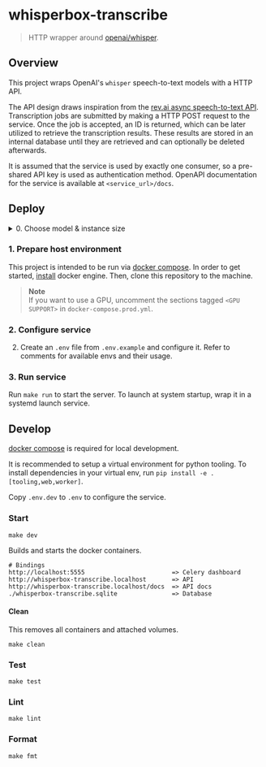 # whisperbox-transcribe 

> HTTP wrapper around [openai/whisper](https://github.com/openai/whisper).

## Overview

This project wraps OpenAI's `whisper` speech-to-text models with a HTTP API.

The API design draws inspiration from the [rev.ai async speech-to-text API](https://docs.rev.ai/api/asynchronous/get-started/). Transcription jobs are submitted by making a HTTP POST request to the service. Once the job is accepted, an ID is returned, which can be later utilized to retrieve the transcription results. These results are stored in an internal database until they are retrieved and can optionally be deleted afterwards.

It is assumed that the service is used by exactly one consumer, so a pre-shared API key is used as authentication method. OpenAPI documentation for the service is available at `<service_url>/docs`.

## Deploy

<details>
<summary>0. Choose model & instance size</summary>
Whisper offers a range of models in [different sizes](https://github.com/openai/whisper#available-models-and-languages). The model size affects factors such as accuracy, resource usage, and transcription speed. Smaller models are generally faster and consume fewer resources, but they may be less accurate, especially when working with non-English languages or translation tasks.

Whisper supports inference on both CPU and GPU, and this project includes slightly modified Docker Compose configurations to enable both options. CPU inference is slower but usually more cost-effective for hosting purposes. CPU inference performance typically scales well with the CPU speed.

When selecting an instance for your application, it's important to consider the disk size. Media files need to be downloaded before they can be transcribed, so the disk must have sufficient free space to accommodate them.

As a starting point, the "small" model can run on a 4GB Digital Ocean droplet with, achieving approximately a 1-2x speed-up over to the original audio length when transcribing.
</details>

### 1. Prepare host environment

This project is intended to be run via [docker compose](https://docs.docker.com/compose/). In order to get started, [install](https://docs.docker.com/engine/install/) docker engine. Then, clone this repository to the machine.

 > **Note**  
 > If you want to use a GPU, uncomment the sections tagged `<GPU SUPPORT>` in `docker-compose.prod.yml`.

### 2. Configure service

2. Create an `.env` file from `.env.example` and configure it. Refer to comments for available envs and their usage.

### 3. Run service

Run `make run` to start the server. To launch at system startup, wrap it in a systemd launch service.

## Develop

[docker compose](https://docs.docker.com/get-started/08_using_compose/) is required for local development.

It is recommended to setup a virtual environment for python tooling. To install dependencies in your virtual env, run `pip install -e .[tooling,web,worker]`.

Copy `.env.dev` to `.env` to configure the service.

### Start

```
make dev
```

Builds and starts the docker containers.

```
# Bindings
http://localhost:5555                        => Celery dashboard
http://whisperbox-transcribe.localhost       => API
http://whisperbox-transcribe.localhost/docs  => API docs
./whisperbox-transcribe.sqlite               => Database
```

#### Clean

This removes all containers and attached volumes.

```
make clean
```

### Test

```
make test
```

### Lint

```
make lint
```

### Format

```
make fmt
```
